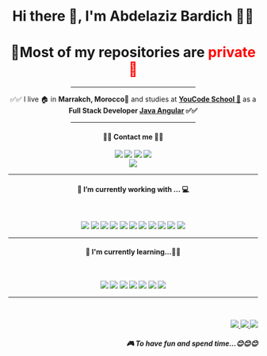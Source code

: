 <center>
<h1 align='center'> Hi there 👋, I'm Abdelaziz Bardich 👨‍💻</h1>
<h1 style="border:none;"><b>🚨Most of my repositories are <span style="color:red";>private🚨</span></b></h1>
  <hr width="50%">
<p align='center'>
  ✅✅ I live 🏠 in <b>Marrakch, Morocco📍</b>  and studies at <b><a href="https://youcode.ma">YouCode School 🏫</a></b> as a <b>Full Stack Developer <a href="https://www.client-server.com/job/full-stack-developer-java-angular/">Java Angular</a><b> ✅✅
  <hr width="50%">
  <h4>📇📇 Contact me 📇📇</h4>
</p>
<p align="center">
    <a href="https://github.com/abdelazizbardich"><img src="https://img.shields.io/badge/-Github-black?style=for-the-badge&logo=github"></a>
    <a href="https://www.linkedin.com/in/abdelazizbardich/"><img src="https://img.shields.io/badge/-linkedin-darkblue?style=for-the-badge&logo=linkedin"></a>
    <a href="https://instagram.com/abdelazizbardich"><img src="https://img.shields.io/badge/-instagram-red?style=for-the-badge&logo=instagram&logoColor=white"></a>
    <a href="https://www.facebook.com/abdelazizbardich"><img src="https://img.shields.io/badge/-facebook-blue?style=for-the-badge&logo=facebook&logoColor=white"></a><br/>
    <a href="https://abdelazizbardich.com"><img src="https://img.shields.io/badge/🌐-abdelazizbardich.com-green?style=for-the-badge"></a>
</p>
<hr>

<h4><b>🔭  I’m currently working with ... 💻</b></h4><br>

<p >
  <img src="https://img.shields.io/badge/html5%20-%23e34f26.svg?&style=for-the-badge&logo=html5&logoColor=white" />
  <img src="https://img.shields.io/badge/CSS3-1572B6?&style=for-the-badge&logo=css3&logoColor=white" />
  <img src="https://img.shields.io/badge/JavaScript-F7DF1E?style=for-the-badge&logo=javascript&logoColor=black" />
  <img src="https://img.shields.io/badge/sass%20-%23cc6699.svg?&style=for-the-badge&logo=sass&logoColor=white" />
  <img src="https://img.shields.io/badge/Bootstrap-563D7C?style=for-the-badge&logo=bootstrap&logoColor=white">
  <img src="https://img.shields.io/badge/php-1572B6?style=for-the-badge&logo=php&logoColor=white" />
  <img src="https://img.shields.io/badge/laravel-f7291c?style=for-the-badge&logo=laravel&logoColor=white" />
  <img src="https://img.shields.io/badge/Docker-2496ED?style=for-the-badge&logo=docker&logoColor=white" />
  <img src="https://img.shields.io/badge/vuejs-17bf63?style=for-the-badge&logo=vuejs&logoColor=white" />
  <img src="https://img.shields.io/badge/mysql-3E6E93?style=for-the-badge&logo=mysql&logoColor=white" />
  <img src="https://img.shields.io/badge/postgresql-3E6E93?style=for-the-badge&logo=postgresql&logoColor=white" />
  
</p>

<hr>

<h4><b>🌱  I'm currently learning...👨‍🏫</b></h4><br>
<p >
  <img src="https://img.shields.io/badge/java-5382a1?style=for-the-badge&logo=java&logoColor=white" />
  <img src="https://img.shields.io/badge/angular-b9002d?&style=for-the-badge&logo=angular&logoColor=white" />
  <img src="https://img.shields.io/badge/jenkins-d43530?&style=for-the-badge&logo=jenkins&logoColor=white" />
  <img src="https://img.shields.io/badge/springboot-66aa3b?&style=for-the-badge&logo=springboot&logoColor=white" />
  <img src="https://img.shields.io/badge/javafx-db6900?&style=for-the-badge&logo=javafx&logoColor=white" />
  <img src="https://img.shields.io/badge/express-e9d019?&style=for-the-badge&logo=express&logoColor=black" />
  <img src="https://img.shields.io/badge/passport-32d473?&style=for-the-badge&logo=passport&logoColor=white" />
  
</p>
<hr>

<br>
<p align="right">
  <a href="https://www.spotify.com">
    <img src="https://img.shields.io/badge/spotify-%231ED760.svg?&style=for-the-badge&logo=spotify&logoColor=white" />
  </a>
  <a href="https://www.epicgames.com/site/en-US/home">
    <img src="https://img.shields.io/badge/epicgames-%23000000.svg?&style=for-the-badge&logo=epicgames&logoColor=white" />
  </a>
  <a href="https://www.riotgames.com/en">
    <img src="https://img.shields.io/badge/riotgames-darkred?&style=for-the-badge&logo=riotgames&logoColor=white" />
  </a>
  <h5 align="right">🎮 To have fun and spend time...😊😊😊</h5>
</p>

</center>